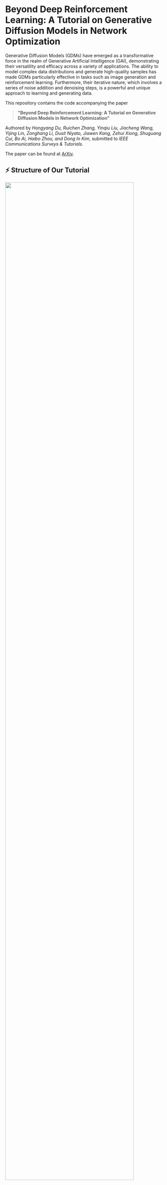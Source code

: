 # Beyond Deep Reinforcement Learning: A Tutorial on Generative Diffusion Models in Network Optimization

Generative Diffusion Models (GDMs) have emerged as a transformative force in the realm of Generative Artificial Intelligence (GAI), demonstrating their versatility and efficacy across a variety of applications. The ability to model complex data distributions and generate high-quality samples has made GDMs particularly effective in tasks such as image generation and reinforcement learning. Furthermore, their iterative nature, which involves a series of noise addition and denoising steps, is a powerful and unique approach to learning and generating data.

This repository contains the code accompanying the paper 

> **"Beyond Deep Reinforcement Learning: A Tutorial on Generative Diffusion Models in Network Optimization"**

Authored by *Hongyang Du, Ruichen Zhang, Yinqiu Liu, Jiacheng Wang, Yijing Lin, Zonghang Li, Dusit Niyato, Jiawen Kang, Zehui Xiong, Shuguang Cui, Bo Ai, Haibo Zhou, and Dong In Kim*, submitted to *IEEE Communications Surveys & Tutorials*.

The paper can be found at [ArXiv](https://arxiv.org/abs/2308.05384).

## ⚡ Structure of Our Tutorial
<img src="images/0.jpg" width = "90%">

We initiate our discussion with the foundational knowledge of GDM and the motivation behind their applications in network optimization. This is followed by exploring GDM’s wide applications and fundamental principles and a comprehensive tutorial outlining the steps for using GDM in network optimization. In the context of intelligent networks, we study the impact of GDM on algorithms, e.g., **Deep Reinforcement Learning (DRL)**, and its implications for key scenarios, e.g., **incentive mechanism design**, **Semantic Communications(SemCom)**, **Internet of Vehicles (IoV) networks**, channel estimation, error correction coding, and channel denoising. We conclude our tutorial by discussing potential future research directions and summarizing the key contributions.

## ⚡ Network Optimization via Generative Diffusion Models

<img src="images/1.png" width = "90%">

GDM training approaches with and without an expert dataset. **Part A** illustrates the GDM training scenario when an expert database is accessible. The process learns from the GDM applications in the image domain: the optimal solution is retrieved from the expert database upon observing an environmental condition, followed by the GDM learning to replicate this optimal solution through forward diffusion and reverse denoising process. **Part B** presents the scenario where no expert database exists. In this case, GDM, with the assistance of a jointly trained solution evaluation network, learns to generate the optimal solution for a given environmental condition by actively exploring the unknown environment.

---

## 🔧 Tutorial with an Example

In this part, we representatively formulate an optimization problem in a wireless network and show a step-bystep tutorial to solve it by using GDMs.

Consider a wireless communication network where a base station with total power *P_T* serves a set of users over multiple orthogonal channels. The objective is to **maximize the sum rate** of all channels by optimally allocating power among the channels. Let *g_n* denote the channel gain for the *n_th* channel and *p_n* denote the power allocated to that channel. The sum rate of all *M* orthogonal channels is given by the sum of their individual rates. Let the noise level be set as *1* without loss of generality for the analysis. The optimization goal is to find the power allocation scheme \{*p_1*, ..., *p_M*\} that maximizes the sum rate *C* under the power budget and the non-negativity constraints as:

<img src="images/3.png" width = "40%">

The dynamic nature of the wireless environment presents a significant challenge, as the values of the channel gains, denoted as \{*g_1*, ..., *g_M*\}, can fluctuate within a range. Therefore, our objective is, **given a set of environmental variables as a condition, to use GDM to denoise the Gaussian noise into the corresponding optimal power allocation scheme under this condition.**

Here, we consider *M= 100*. Specifically, the first 50 channels are in good quality and the last channels are in deep fadings.
```bash
    def state(self):
        # Provide the current state to the agent
        states1 = np.random.uniform(13, 14, 50)
        states2 = np.random.uniform(0, 0.1, 50)
        states = np.concatenate([states1, states2])
        self._laststate = states
        return states
```


## ⚡ Activate Coding Environment

To create a new conda environment, execute the following command:

```bash
conda create --name gdmopt python==3.8
```
<img src="images/4.png" width = "60%">

Activate the created environment with:

```bash
conda activate gdmopt
```

## 📦 Install Required Packages

The following package can be installed using pip:

```bash
pip install tianshou==0.4.11
pip install matplotlib==3.7.3
pip install scipy==1.10.1
```

## 🏃‍♀️ Run the Program

Run `main.py` in the file `Main` to start the program.

*A.* For the case that an expert database is accessible, in main.py, please set
```bash
parser.add_argument('--expert-coef', default=True)
```

In env/utility.py, please set
```bash
actions = torch.abs(actions)
```

*B.* For the scenario where no expert database exists, in main.py, please set
```bash
parser.add_argument('--expert-coef', default=False)
```
In env/utility.py, please set
```bash
actions = torch.sigmod(actions)
```

## 🔍 Check the results

When is model is training, the following command can be used for checking:
```bash
tensorboard --logdir .
```
<img src="images/7.png" width = "60%">

After the model is well trained, the following command can be used for inference:
```bash
python main.py --watch --resume-path log/default/diffusion/Jul10-142653/policy.pth
```


*Note that the power allocation problem we consider here is a highly simplified one. In such cases, the performance of GDM is not always superior to DRL. For more realistic optimization problems (such as decision problems involving state transitions), considering combining GDM with DRL could be worthwhile, as is explored in our D2SAC work:*

---

## Citation
If our diffusion based method can be used in your paper, please help cite:
```bibtex
@article{du2023beyond,
  title={Beyond Deep Reinforcement Learning: A Tutorial on Generative Diffusion Models in Network Optimization},
  author={Authors},
  journal={},
  year={2023},
  publisher={IEEE}
}
```

## Technical papers that used our method
```bibtex
@article{du2023user,
  title={User-Centric Interactive AI for Distributed Diffusion Model-based AI-Generated Content},
  author={Du, Hongyang and Zhang, Ruichen and Niyato, Dusit and Kang, Jiawen and Xiong, Zehui and Cui, Shuguang and Shen, Xuemin and Kim, Dong In},
  journal={arXiv preprint arXiv:2311.11094},
  year={2023}
}
```
```bibtex
@article{du2023ai,
  title={AI-generated incentive mechanism and full-duplex semantic communications for information sharing},
  author={Du, Hongyang and Wang, Jiacheng and Niyato, Dusit and Kang, Jiawen and Xiong, Zehui and Kim, Dong In},
  journal={IEEE Journal on Selected Areas in Communications},
  year={2023},
  publisher={IEEE}
}
```
```bibtex
@article{du2023generative,
  title={Generative AI-aided Joint Training-free Secure Semantic Communications via Multi-modal Prompts},
  author={Du, Hongyang and Liu, Guangyuan and Niyato, Dusit and Zhang, Jiayi and Kang, Jiawen and Xiong, Zehui and Ai, Bo and Kim, Dong In},
  journal={arXiv preprint arXiv:2309.02616},
  year={2023}
}
```
```bibtex
@article{wang2023unified,
  title={A Unified Framework for Guiding Generative AI with Wireless Perception in Resource Constrained Mobile Edge Networks},
  author={Wang, Jiacheng and Du, Hongyang and Niyato, Dusit and Kang, Jiawen and Xiong, Zehui and Rajan, Deepu and Mao, Shiwen and others},
  journal={arXiv preprint arXiv:2309.01426},
  year={2023}
}
```
```bibtex
@article{du2023yolo,
  title={YOLO-based Semantic Communication with Generative AI-aided Resource Allocation for Digital Twins Construction},
  author={Du, Baoxia and Du, Hongyang and Liu, Haifeng and Niyato, Dusit and Xin, Peng and Yu, Jun and Qi, Mingyang and Tang, You},
  journal={arXiv preprint arXiv:2306.14138},
  year={2023}
}
```
```bibtex
@article{du2023diffusion,
  title={Diffusion-based Reinforcement Learning for Edge-enabled AI-Generated Content Services},
  author={Du, Hongyang and Li, Zonghang and Niyato, Dusit and Kang, Jiawen and Xiong, Zehui and Huang, Huawei and Mao, Shiwen},
  journal={Authorea Preprints},
  year={2023},
  publisher={arXiv preprint arXiv:2303.13052}
}
```